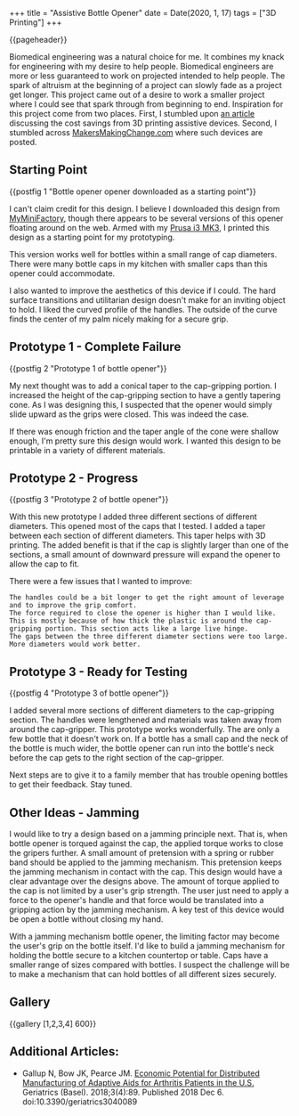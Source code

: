 +++
title = "Assistive Bottle Opener"
date = Date(2020, 1, 17)
tags = ["3D Printing"]
+++

{{pageheader}}

Biomedical engineering was a natural choice for me. It combines my knack for engineering with my desire to help people. Biomedical engineers are more or less guaranteed to work on projected intended to help people. The spark of altruism at the beginning of a project can slowly fade as a project get longer. This project came out of a desire to work a smaller project where I could see that spark through from beginning to end. Inspiration for this project come from two places. First, I stumbled upon [an article](https://www.ncbi.nlm.nih.gov/pmc/articles/PMC6371113/) discussing the cost savings from 3D printing assistive devices. Second, I stumbled across [MakersMakingChange.com](https://makersmakingchange.com/) where such devices are posted.

## Starting Point
<!-- ![.](/assets/blog_images/bottle_opener_01_fig01.jpg) -->
{{postfig 1 "Bottle opener opener downloaded as a starting point"}}

I can't claim credit for this design. I believe I downloaded this design from [MyMiniFactory](https://www.myminifactory.com/object/3d-print-assistive-bottle-opener-74399), though there appears to be several versions of this opener floating around on the web. Armed with my [Prusa i3 MK3](https://www.myminifactory.com/object/3d-print-assistive-bottle-opener-74399), I printed this design as a starting point for my prototyping.

This version works well for bottles within a small range of cap diameters. There were many bottle caps in my kitchen with smaller caps than this opener could accommodate.

I also wanted to improve the aesthetics of this device if I could. The hard surface transitions and utilitarian design doesn't make for an inviting object to hold. I liked the curved profile of the handles. The outside of the curve finds the center of my palm nicely making for a secure grip.

## Prototype 1 - Complete Failure
<!-- ![](/assets/blog_images/bottle_opener_01_fig02.jpg) -->
{{postfig 2 "Prototype 1 of bottle opener"}}

My next thought was to add a conical taper to the cap-gripping portion. I increased the height of the cap-gripping section to have a gently tapering cone. As I was designing this, I suspected that the opener would simply slide upward as the grips were closed. This was indeed the case.

If there was enough friction and the taper angle of the cone were shallow enough, I'm pretty sure this design would work. I wanted this design to be printable in a variety of different materials.

## Prototype 2 - Progress
<!-- ![](/assets/blog_images/bottle_opener_01_fig03.jpg) -->
{{postfig 3 "Prototype 2 of bottle opener"}}

With this new prototype I added three different sections of different diameters. This opened most of the caps that I tested. I added a taper between each section of different diameters. This taper helps with 3D printing. The added benefit is that if the cap is slightly larger than one of the sections, a small amount of downward pressure will expand the opener to allow the cap to fit.

There were a few issues that I wanted to improve:

    The handles could be a bit longer to get the right amount of leverage and to improve the grip comfort.
    The force required to close the opener is higher than I would like. This is mostly because of how thick the plastic is around the cap-gripping portion. This section acts like a large live hinge.
    The gaps between the three different diameter sections were too large. More diameters would work better.

## Prototype 3 - Ready for Testing
<!-- ![](/assets/blog_images/bottle_opener_01_fig04.jpg) -->
{{postfig 4 "Prototype 3 of bottle opener"}}

I added several more sections of different diameters to the cap-gripping section. The handles were lengthened and materials was taken away from around the cap-gripper. This prototype works wonderfully. The are only a few bottle that it doesn't work on. If a bottle has a small cap and the neck of the bottle is much wider, the bottle opener can run into the bottle's neck before the cap gets to the right section of the cap-gripper.

Next steps are to give it to a family member that has trouble opening bottles to get their feedback. Stay tuned.

<!-- ![Close up of the current prototype.](/assets/blog_images/bottle_opener_01_fig05.jpg) -->

## Other Ideas - Jamming

I would like to try a design based on a jamming principle next. That is, when bottle opener is torqued against the cap, the applied torque works to close the gripers further. A small amount of pretension with a spring or rubber band should be applied to the jamming mechanism. This pretension keeps the jamming mechanism in contact with the cap. This design would have a clear advantage over the designs above. The amount of torque applied to the cap is not limited by a user's grip strength. The user just need to apply a force to the opener's handle and that force would be translated into a gripping action by the jamming mechanism. A key test of this device would be open a bottle without closing my hand.

With a jamming mechanism bottle opener, the limiting factor may become the user's grip on the bottle itself. I'd like to build a jamming mechanism for holding the bottle secure to a kitchen countertop or table. Caps have a smaller range of sizes compared with bottles. I suspect the challenge will be to make a mechanism that can hold bottles of all different sizes securely.

## Gallery

{{gallery [1,2,3,4] 600}}

## Additional Articles:

 * Gallup N, Bow JK, Pearce JM. [Economic Potential for Distributed Manufacturing of Adaptive Aids for Arthritis Patients in the U.S.](https://www.ncbi.nlm.nih.gov/pmc/articles/PMC6371113/) Geriatrics (Basel). 2018;3(4):89. Published 2018 Dec 6. doi:10.3390/geriatrics3040089
